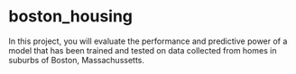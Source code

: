 # boston_housing
In this project, you will evaluate the performance and predictive power of a model that has been trained and tested on data collected from homes in suburbs of Boston, Massachussetts.
